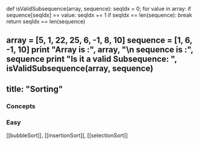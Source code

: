 def isValidSubsequence(array, sequence):
    seqIdx = 0;
    for value in array:
        if sequence[seqIdx] == value:
            seqIdx += 1
        if seqIdx == len(sequence):
            break
    return seqIdx == len(sequence)

array = [5, 1, 22, 25, 6, -1, 8, 10]
sequence = [1, 6, -1, 10]
print "Array is :", array, "\n sequence is :", sequence
print "Is it a valid Subsequence: ", isValidSubsequence(array, sequence)
---
title: "Sorting"
---


### Concepts


### Easy
[[bubbleSort]], [[insertionSort]], [[selectionSort]]

<script defer src="https://cdn.commento.io/js/commento.js"></script>
<div id="commento"></div>